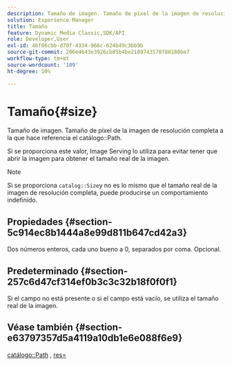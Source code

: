 ```yaml
---
description: Tamaño de imagen. Tamaño de píxel de la imagen de resolución completa a la que hace referencia la ruta del catálogo.
solution: Experience Manager
title: Tamaño
feature: Dynamic Media Classic,SDK/API
role: Developer,User
exl-id: 46f06cbb-d70f-4334-966c-624b49c3bb9b
source-git-commit: 206e4643e3926cb85b4be2189743578f88180be7
workflow-type: tm+mt
source-wordcount: '109'
ht-degree: 10%

---
```


# Tamaño{#size}

Tamaño de imagen. Tamaño de píxel de la imagen de resolución completa a la que hace referencia el catálogo::Path.

Si se proporciona este valor, Image Serving lo utiliza para evitar tener que abrir la imagen para obtener el tamaño real de la imagen.

>[!NOTE]
>
>Si se proporciona `catalog::Size`y no es lo mismo que el tamaño real de la imagen de resolución completa, puede producirse un comportamiento indefinido.

## Propiedades {#section-5c914ec8b1444a8e99d811b647cd42a3}

Dos números enteros, cada uno bueno a 0, separados por coma. Opcional.

## Predeterminado {#section-257c6d47cf314ef0b3c3c32b18f0f0f1}

Si el campo no está presente o si el campo está vacío, se utiliza el tamaño real de la imagen.

## Véase también {#section-e63797357d5a4119a10db1e6e088f6e9}

[catálogo::Path](../../../../../../is-api/image-catalog/image-serving-api-ref/c-image-catalog-reference/c-image-svg-data-reference/c-image-data-reference/r-path-cat.md#reference-306afcaff172440ca81b85da8d78213c) ,  [res=](/help/aem-is-ir-api/is-api/http-ref/image-serving-api-ref/c-http-protocol-reference/c-command-reference/r-res.md)
